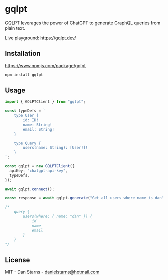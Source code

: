 # gqlpt

GQLPT leverages the power of ChatGPT to generate GraphQL queries from plain text.

Live playground: https://gqlpt.dev/

## Installation

https://www.npmjs.com/package/gqlpt

```bash
npm install gqlpt
```

## Usage

```ts
import { GQLPTClient } from "gqlpt";

const typeDefs = `
    type User {
        id: ID!
        name: String!
        email: String!
    }

    type Query {
        users(name: String): [User!]!
    }
`;

const gqlpt = new GQLPTClient({
  apiKey: "chatgpt-api-key",
  typeDefs,
});

await gqlpt.connect();

const response = await gqlpt.generate("Get all users where name is dan");

/*
    query {
        users(where: { name: "dan" }) {
            id
            name
            email
        }
    }
*/
```

## License

MIT - Dan Starns - danielstarns@hotmail.com
